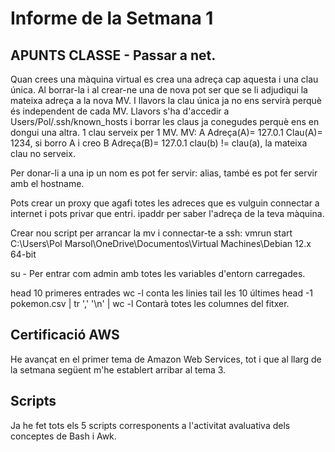 # Informe de la Setmana 1

## APUNTS CLASSE - Passar a net.
Quan crees una màquina virtual es crea una adreça cap aquesta i una clau única. Al borrar-la i al crear-ne una de nova pot ser que se li adjudiqui la mateixa adreça a la nova MV. I llavors la clau única ja no ens servirà perquè és independent de cada MV. Llavors s'ha d'accedir a Users/Pol/.ssh/known_hosts i borrar les claus ja conegudes perquè ens en dongui una altra. 1 clau serveix per 1 MV.
MV: A Adreça(A)= 127.0.1 Clau(A)= 1234, si borro A i creo B Adreça(B)= 127.0.1 clau(b) != clau(a), la mateixa clau no serveix.

Per donar-li a una ip un nom es pot fer servir: alias, també es pot fer servir amb el hostname.

Pots crear un proxy que agafi totes les adreces que es vulguin connectar a internet i pots privar que entri.
ipaddr per saber l'adreça de la teva màquina.

Crear nou script per arrancar la mv i connectar-te a ssh: vmrun start C:\Users\Pol Marsol\OneDrive\Documentos\Virtual Machines\Debian 12.x 64-bit

su - Per entrar com admin amb totes les variables d'entorn carregades.

head 10 primeres entrades
wc -l conta les linies
tail les 10 últimes
head -1 pokemon.csv | tr ',' '\n' | wc -l Contarà totes les columnes del fitxer.

## Certificació AWS
He avançat en el primer tema de Amazon Web Services, tot i que al llarg de la setmana següent m'he establert arribar al tema 3.

## Scripts
Ja he fet tots els 5 scripts corresponents a l'activitat avaluativa dels conceptes de Bash i Awk.
